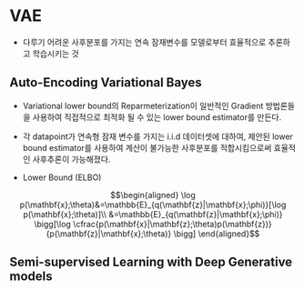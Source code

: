 # VAE
- 다루기 어려운 사후분포를 가지는 연속 잠재변수를 모델로부터 효율적으로 추론하고 학습시키는 것
  
## Auto-Encoding Variational Bayes
- Variational lower bound의 Reparmeterization이 일반적인 Gradient 방법론들을 사용하여 직접적으로 최적화 될 수 있는 lower bound estimator를 만든다.
- 각 datapoint가 연속형 잠재 변수를 가지는 i.i.d 데이터셋에 대하여, 제안된 lower bound estimator를 사용하여 계산이 불가능한 사후분포를 적합시킴으로써 효율적인 사후추론이 가능해졌다.

- Lower Bound (ELBO)

$$\begin{aligned} 
\log p(\mathbf{x};\theta)&=\mathbb{E}_{q(\mathbf{z}|\mathbf{x};\phi)}[\log p(\mathbf{x};\theta)]\\
&=\mathbb{E}_{q(\mathbf{z}|\mathbf{x};\phi)} \bigg[\log \cfrac{p(\mathbf{x}|\mathbf{z};\theta)p(\mathbf{z})}{p(\mathbf{z}|\mathbf{x};\theta)} \bigg]
\end{aligned}$$

## Semi-supervised Learning with Deep Generative models
